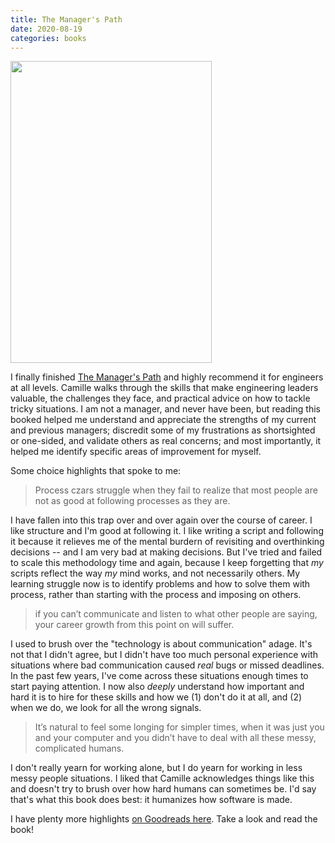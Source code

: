 ```yaml
---
title: The Manager's Path
date: 2020-08-19
categories: books
---
```


<img class="book-cover" src="/images/blog/books/managers-path.jpg" width="322" height="483">

I finally finished [The Manager's Path][1] and highly recommend it for engineers
at all levels. Camille walks through the skills that make engineering leaders
valuable, the challenges they face, and practical advice on how to tackle tricky
situations. I am not a manager, and never have been, but reading this booked helped
me understand and appreciate the strengths of my current and previous managers;
discredit some of my frustrations as shortsighted or one-sided, and validate others
as real concerns; and most importantly, it helped me identify specific areas of
improvement for myself.

Some choice highlights that spoke to me:

> Process czars struggle when they fail to realize that most people are not as
good at following processes as they are.

I have fallen into this trap over and over again over the course of career. I like
structure and I'm good at following it. I like writing a script and following it
because it relieves me of the mental burdern of revisiting and overthinking
decisions -- and I am very bad at making decisions. But I've tried and failed
to scale this methodology time and again, because I keep forgetting that _my_
scripts reflect the way _my_ mind works, and not necessarily others. My learning
struggle now is to identify problems and how to solve them with process, rather
than starting with the process and imposing on others.

> if you can’t communicate and listen to what other people are saying, your career
growth from this point on will suffer.

I used to brush over the "technology is about communication" adage. It's not that
I didn't agree, but I didn't have too much personal experience with situations
where bad communication caused _real_ bugs or missed deadlines. In the past few
years, I've come across these situations enough times to start paying attention.
I now also _deeply_ understand how important and hard it is to hire for these
skills and how we (1) don't do it at all, and (2) when we do, we look for all
the wrong signals.

> It’s natural to feel some longing for simpler times, when it was just you and
your computer and you didn’t have to deal with all these messy, complicated humans.

I don't really yearn for working alone, but I do yearn for working in less
messy people situations. I liked that Camille acknowledges things like this
and doesn't try to brush over how hard humans can sometimes be. I'd say that's
what this book does best: it humanizes how software is made.

I have plenty more highlights [on Goodreads here][2]. Take a look and read the
book!

[1]: https://www.amazon.com/Managers-Path-Leaders-Navigating-Growth-ebook/dp/B06XP3GJ7F/ref=as_li_ss_tl?s=books&ie=UTF8&qid=1515860472&sr=1-1&keywords=manager%27s+path&linkCode=sl1&tag=elidebranc-20&linkId=1debd573dbbe4189ff620dff2885a518
[2]: https://www.goodreads.com/notes/34616805-the-manager-s-path/27391275-mehul
